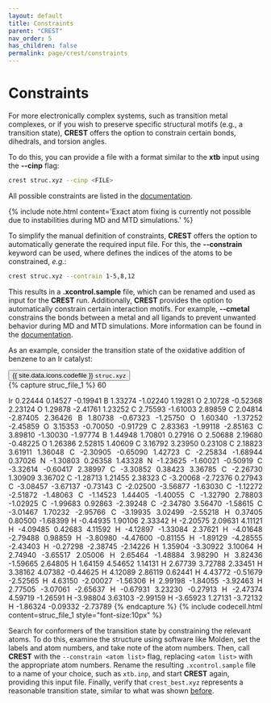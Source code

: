```yaml
---
layout: default
title: Constraints
parent: "CREST"
nav_order: 5
has_children: false
permalink: page/crest/constraints
---
```


# Constraints

For more electronically complex systems, such as transition metal complexes, or if you wish to preserve specific structural motifs (e.g., a transition state), **CREST** offers the option to constrain certain bonds, dihedrals, and torsion angles. 

To do this, you can provide a file with a format similar to the **xtb** input using the **--cinp** flag:

```bash
crest struc.xyz --cinp <FILE>
```

All possible constraints are listed in the [documentation](https://xtb-docs.readthedocs.io/en/latest/xcontrol.html#fixing-constraining-and-confining).

{% include note.html content='Exact atom fixing is currently not possible due to instabilities during MD and MTD simulations.' %}

To simplify the manual definition of constraints, **CREST** offers the option to automatically generate the required input file. For this, the **--constrain <atomlist>** keyword can be used, where **<atomlist>** defines the indices of the atoms to be constrained, *e.g.*:

```bash
crest struc.xyz --contrain 1-5,8,12
```

This results in a **.xcontrol.sample** file, which can be renamed and used as input for the **CREST** run. 
Additionally, **CREST** provides the option to automatically constrain certain interaction motifs. For example, **--cmetal** constrains the bonds between a metal and all ligands to prevent unwanted behavior during MD and MTD simulations. More information can be found in the [documentation](https://crest-lab.github.io/crest-docs/page/examples/example_4.html).

As an example, consider the transition state of the oxidative addition of benzene to an Ir catalyst:

<!-- Tab links -->
<div class="tab card">
  <button
    class="tablinks tab-id-1"
    onclick="openTabId(event, 'struc-1', 'tab-id-1')"
    id="open-1">
    {{ site.data.icons.codefile }} <code>struc.xyz</code>
  </button>
</div>
<!-- Tab content -->
<div id="struc-1" class="tabcontent tab-id-1" style="text-align:justify">
{% capture struc_file_1 %}
60

Ir 0.22444 0.14527 -0.19941
B 1.33274 -1.02240 1.19281
O 2.10728 -0.52368 2.23124
O 1.29878 -2.41761 1.23252
C 2.75593 -1.61003 2.89859
C 2.04814 -2.87405 2.36426
B 1.80738 -0.67323 -1.25750
O 1.60340 -1.37252 -2.45859
O 3.15353 -0.70050 -0.91729
C 2.83363 -1.99118 -2.85163
C 3.89810 -1.30030 -1.97774
B 1.44948 1.70801 0.27916
O 2.50688 2.19680 -0.48225
O 1.26386 2.52815 1.40609
C 3.16792 3.23950 0.23108
C 2.18823 3.61911 1.36048
C -2.30905 -0.65090 1.42723
C -2.25834 -1.68944 0.37026
N -1.30803 0.26358 1.43328
N -1.23625 -1.60021 -0.50919
C -3.32614 -0.60417 2.38997
C -3.30852 0.38423 3.36785
C -2.26730 1.30909 3.36702
C -1.28713 1.21455 2.38323
C -3.20068 -2.72376 0.27943
C -3.08457 -3.67137 -0.73143
C -2.02500 -3.56877 -1.63030
C -1.12272 -2.51872 -1.48063
C -1.14523 1.44405 -1.40055
C -1.32790 2.78803 -1.02925
C -1.99683 0.92863 -2.39248
C -2.34780 3.56470 -1.58615
C -3.01467 1.70232 -2.95766
C -3.19935 3.02499 -2.55218
H 0.37405 0.80500 -1.68399
H -0.44935 1.90106 2.33342
H -2.20575 2.09631 4.11121
H -4.09485 0.42683 4.11592
H -4.12897 -1.33084 2.37621
H -4.01648 -2.79488 0.98859
H -3.80980 -4.47600 -0.81155
H -1.89129 -4.28555 -2.43403
H -0.27298 -2.38745 -2.14226
H 1.35904 -3.30922 3.10064
H 2.74940 -3.65517 2.05006
H 2.65464 -1.48884 3.98290
H 3.82436 -1.59665 2.64805
H 1.64159 4.54652 1.14131
H 2.67739 3.72788 2.33451
H 3.38162 4.07382 -0.44625
H 4.12089 2.86119 0.62441
H 4.43772 -0.51679 -2.52565
H 4.63150 -2.00027 -1.56306
H 2.99198 -1.84055 -3.92463
H 2.77505 -3.07061 -2.65637
H -0.67931 3.23230 -0.27913
H -2.47374 4.59719 -1.26591
H -3.98804 3.63103 -2.99159
H -3.65923 1.27131 -3.72132
H -1.86324 -0.09332 -2.73789
{% endcapture %}
{% include codecell.html content=struc_file_1 style="font-size:10px" %}
</div>

Search for conformers of the transition state by constraining the relevant atoms. 
To do this, examine the structure using software like Molden, set the labels and atom numbers, and take note of the atom numbers. Then, call **CREST** with the `--constrain <atom list>` flag, replacing `<atom list>` with the appropriate atom numbers.
Rename the resulting `.xcontrol.sample` file to a name of your choice, such as `xtb.inp`, and start **CREST** again, providing this input file. 
Finally, verify that `crest_best.xyz` represents a reasonable transition state, similar to what was shown [before](page/xtb/Frequencies).
